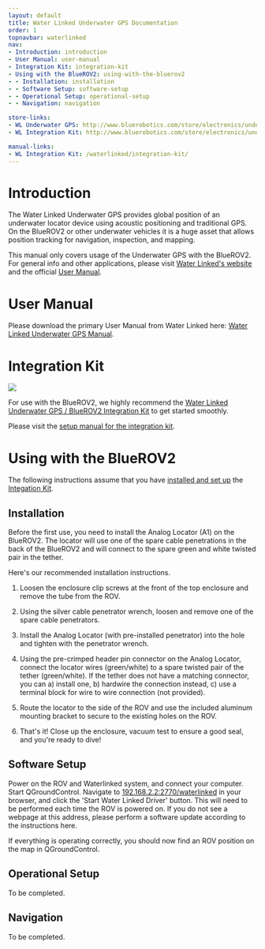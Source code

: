```yaml
---
layout: default
title: Water Linked Underwater GPS Documentation
order: 1
topnavbar: waterlinked
nav:
- Introduction: introduction
- User Manual: user-manual
- Integration Kit: integration-kit
- Using with the BlueROV2: using-with-the-bluerov2
- - Installation: installation
- - Software Setup: software-setup
- - Operational Setup: operational-setup
- - Navigation: navigation

store-links:
- WL Underwater GPS: http://www.bluerobotics.com/store/electronics/underwater-gps/aps-wl-11001/
- WL Integration Kit: http://www.bluerobotics.com/store/electronics/underwater-gps/aps-wl-brov2-kit-r1/

manual-links:
- WL Integration Kit: /waterlinked/integration-kit/
---
```


<!--<img src="/switch/cad/switch-4a.png" class="img-responsive" style="max-width:900px"  />-->

# Introduction

The Water Linked Underwater GPS provides global position of an underwater locator device using acoustic positioning and traditional GPS. On the BlueROV2 or other underwater vehicles it is a huge asset that allows position tracking for navigation, inspection, and mapping.

<i class="fa fa-star fa-fw fa-1x text-default blue"></i>
This manual only covers usage of the Underwater GPS with the BlueROV2. For general info and other applications, please visit [Water Linked's website](http://www.waterlinked.com) and the official [User Manual](#user-manual).

# User Manual

Please download the primary User Manual from Water Linked here: [Water Linked Underwater GPS Manual](http://waterlinked.com/wp-content/uploads/2017/08/W-DN-17002-2_Underwater_GPS_User_Manual.pdf).

# Integration Kit

<img src="http://www.bluerobotics.com/wp-content/uploads/2017/09/wlik-product-3.png" class="img-responsive img-center" style="max-width:500px;" />

For use with the BlueROV2, we highly recommend the [Water Linked Underwater GPS / BlueROV2 Integration Kit](http://www.bluerobotics.com/store/electronics/underwater-gps/aps-wl-brov2-kit-r1/) to get started smoothly.

Please visit the [setup manual for the integration kit](/waterlinked/integration-kit).

# Using with the BlueROV2

The following instructions assume that you have [installed and set up](/waterlinked/integration-kit/) the [Integation Kit](http://www.bluerobotics.com/store/electronics/underwater-gps/aps-wl-brov2-kit-r1/).

## Installation

Before the first use, you need to install the Analog Locator (A1) on the BlueROV2. The locator will use one of the spare cable penetrations in the back of the BlueROV2 and will connect to the spare green and white twisted pair in the tether.

Here's our recommended installation instructions.

1. Loosen the enclosure clip screws at the front of the top enclosure and remove the tube from the ROV.

2. Using the silver cable penetrator wrench, loosen and remove one of the spare cable penetrators.

3. Install the Analog Locator (with pre-installed penetrator) into the hole and tighten with the penetrator wrench.

4. Using the pre-crimped header pin connector on the Analog Locator, connect the locator wires (green/white) to a spare twisted pair of the tether (green/white). If the tether does not have a matching connector, you can a) install one, b) hardwire the connection instead, c) use a terminal block for wire to wire connection (not provided).

5. Route the locator to the side of the ROV and use the included aluminum mounting bracket to secure to the existing holes on the ROV.

6. That's it! Close up the enclosure, vacuum test to ensure a good seal, and you're ready to dive!

## Software Setup

Power on the ROV and Waterlinked system, and connect your computer. Start QGroundControl. Navigate to [192.168.2.2:2770/waterlinked](192.168.2.2:2770/waterlinked) in your browser, and click the 'Start Water Linked Driver' button. This will need to be performed each time the ROV is powered on. If you do not see a webpage at this address, please perform a software update according to the instructions here.

If everything is operating correctly, you should now find an ROV position on the map in QGroundControl.

## Operational Setup

To be completed.

## Navigation

To be completed.

